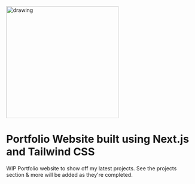 <img src="https://upload.wikimedia.org/wikipedia/commons/thumb/8/8e/Nextjs-logo.svg/800px-Nextjs-logo.svg.png" alt="drawing" width="300"/>

# Portfolio Website built using Next.js and Tailwind CSS

WIP Portfolio website to show off my latest projects. See the projects section & more will be added as they're completed.
